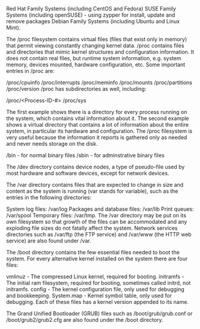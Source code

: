 
Red Hat Family Systems (including CentOS and Fedora)
SUSE Family Systems (including openSUSE) - using zypper for install, update and remove packages
Debian Family Systems (including Ubuntu and Linux Mint).

The /proc filesystem contains virtual files (files that exist only in memory) that permit viewing constantly changing kernel data. /proc contains files and directories that mimic kernel structures and configuration information. It does not contain real files, but runtime system information, e.g. system memory, devices mounted, hardware configuration, etc. Some important entries in /proc are:


/proc/cpuinfo
/proc/interrupts
/proc/meminfo
/proc/mounts
/proc/partitions
/proc/version
/proc has subdirectories as well, including:

/proc/<Process-ID-#>
/proc/sys

The first example shows there is a directory for every process running on the system, which contains vital information about it. The second example shows a virtual directory that contains a lot of information about the entire system, in particular its hardware and configuration. The /proc filesystem is very useful because the information it reports is gathered only as needed and never needs storage on the disk.


/bin - for normal binary files
/sbin - for adminstrative binary files

The /dev directory contains device nodes, a type of pseudo-file used by most hardware and software devices, except for network devices. 

The /var directory contains files that are expected to change in size and content as the system is running (var stands for variable), such as the entries in the following directories:

System log files: /var/log
Packages and database files: /var/lib
Print queues: /var/spool
Temporary files: /var/tmp.
The /var directory may be put on its own filesystem so that growth of the files can be accommodated and any exploding  file sizes do not fatally affect the system. Network services directories such as /var/ftp (the FTP service) and /var/www (the HTTP web service) are also found under /var.

The /boot directory contains the few essential files needed to boot the system. For every alternative kernel installed on the system there are four files:

vmlinuz - The compressed Linux kernel, required for booting.
initramfs - The initial ram filesystem, required for booting, sometimes called initrd, not initramfs.
config - The kernel configuration file, only used for debugging and bookkeeping.
System.map - Kernel symbol table, only used for debugging.
Each of these files has a kernel version appended to its name.

The Grand Unified Bootloader (GRUB) files such as /boot/grub/grub.conf or /boot/grub2/grub2.cfg are also found under the /boot directory.